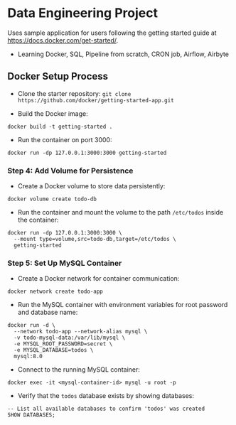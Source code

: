 # Data Engineering Project

Uses sample application for users following the getting started guide at https://docs.docker.com/get-started/.

- Learning Docker, SQL, Pipeline from scratch, CRON job, Airflow, Airbyte

## Docker Setup Process

- Clone the starter repository:
`git clone https://github.com/docker/getting-started-app.git`

- Build the Docker image:
```
docker build -t getting-started .
```

- Run the container on port 3000:
```
docker run -dp 127.0.0.1:3000:3000 getting-started
```

### Step 4: Add Volume for Persistence

- Create a Docker volume to store data persistently:
```
docker volume create todo-db
```

- Run the container and mount the volume to the path `/etc/todos` inside the container:
```
docker run -dp 127.0.0.1:3000:3000 \
  --mount type=volume,src=todo-db,target=/etc/todos \
  getting-started
```

### Step 5: Set Up MySQL Container

- Create a Docker network for container communication:
```
docker network create todo-app
```

- Run the MySQL container with environment variables for root password and database name:
```
docker run -d \
  --network todo-app --network-alias mysql \
  -v todo-mysql-data:/var/lib/mysql \
  -e MYSQL_ROOT_PASSWORD=secret \
  -e MYSQL_DATABASE=todos \
  mysql:8.0
```

- Connect to the running MySQL container:
```
docker exec -it <mysql-container-id> mysql -u root -p
```

- Verify that the `todos` database exists by showing databases:
```
-- List all available databases to confirm 'todos' was created
SHOW DATABASES;
```
